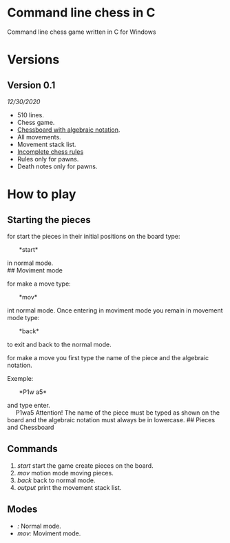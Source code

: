 # Command line chess in C
Command line chess game written in C for Windows
# Versions
## Version 0.1
*12/30/2020*
* 510 lines.
* Chess game.
* [Chessboard with algebraic notation](https://en.wikipedia.org/wiki/Algebraic_notation_(chess)#:~:text=Algebraic%20notation%20(or%20AN)%20is,books%2C%20magazines%2C%20and%20newspapers.).
* All movements.
* Movement stack list.
* [Incomplete chess rules](https://en.wikipedia.org/wiki/Rules_of_chess)
* Rules only for pawns.
* Death notes only for pawns.
# How to play
## Starting the pieces
<p>for start the pieces in their initial positions on the board type:<br /> 
<p>&nbsp;&nbsp;&nbsp;&nbsp;&nbsp;&nbsp;&nbsp;*start*<br /> 
<p>in normal mode.<br />
## Moviment mode
<p>for make a move type:<br />
<p>&nbsp;&nbsp;&nbsp;&nbsp;&nbsp;&nbsp;&nbsp;*mov*<br /> 
<p>int normal mode. Once entering in moviment mode you remain in movement mode type:<br /> 
<p>&nbsp;&nbsp;&nbsp;&nbsp;&nbsp;&nbsp;&nbsp;*back*<br /> 
<p>to exit and back to the normal mode.<br /> 
<p>for make a move you first type the name of the piece and the algebraic notation.<br /> 
<p>Exemple:<br /> 
<p>&nbsp;&nbsp;&nbsp;&nbsp;&nbsp;&nbsp;&nbsp;*P1w a5*<br />  
<p>and type enter.<br />  
&nbsp;&nbsp;&nbsp;&nbsp; P1w<space>a5<enter>
Attention!
The name of the piece must be typed as shown on the board and the algebraic notation must always be in lowercase.
## Pieces and Chessboard
  
## Commands
1. *start* start the game create pieces on the board.
2. *mov* motion mode moving pieces.
3. *back* back to normal mode.
4. *output* print the movement stack list.
## Modes
* *:* Normal mode.
* *mov:* Moviment mode.
